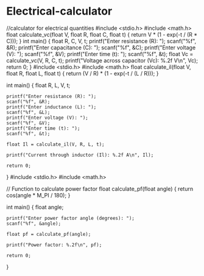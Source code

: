 # Electrical-calculator
//calculator for electrical quantities
#include <stdio.h>
#include <math.h>
float calculate_vc(float V, float R, float C, float t) {
    return V * (1 - exp(-t / (R * C)));
}
int main()
{
    float R, C, V, t;
    printf("Enter resistance (R): ");
    scanf("%f", &R);
    printf("Enter capacitance (C): ");
    scanf("%f", &C);
    printf("Enter voltage (V): ");
    scanf("%f", &V);
    printf("Enter time (t): ");
    scanf("%f", &t);
    float Vc = calculate_vc(V, R, C, t);
    printf("Voltage across capacitor (Vc): %.2f V\n", Vc);
    return 0;
}
#include <stdio.h>
#include <math.h>
float calculate_il(float V, float R, float L, float t)
{
    return (V / R) * (1 - exp(-t / (L / R)));
}

int main()
{
    float R, L, V, t;

    printf("Enter resistance (R): ");
    scanf("%f", &R);
    printf("Enter inductance (L): ");
    scanf("%f", &L);
    printf("Enter voltage (V): ");
    scanf("%f", &V);
    printf("Enter time (t): ");
    scanf("%f", &t);

    float Il = calculate_il(V, R, L, t);

    printf("Current through inductor (Il): %.2f A\n", Il);

    return 0;
}
#include <stdio.h>
#include <math.h>

// Function to calculate power factor
float calculate_pf(float angle) {
    return cos(angle * M_PI / 180);
}

int main() {
    float angle;

    printf("Enter power factor angle (degrees): ");
    scanf("%f", &angle);

    float pf = calculate_pf(angle);

    printf("Power factor: %.2f\n", pf);

    return 0;
}
